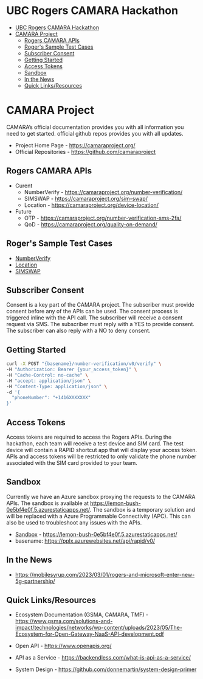 # UBC Rogers CAMARA Hackathon

- [UBC Rogers CAMARA Hackathon](#ubc-rogers-camara-hackathon)
- [CAMARA Project](#camara-project)
  - [Rogers CAMARA APIs](#rogers-camara-apis)
  - [Roger's Sample Test Cases](#rogers-sample-test-cases)
  - [Subscriber Consent](#subscriber-consent)
  - [Getting Started](#getting-started)
  - [Access Tokens](#access-tokens)
  - [Sandbox](#sandbox)
  - [In the News](#in-the-news)
  - [Quick Links/Resources](#quick-linksresources)

# CAMARA Project

CAMARA’s official documentation provides you with all information you need to get started. official github repos provides you with all updates.

* Project Home Page - https://camaraproject.org/
* Official Repositories - https://github.com/camaraproject

## Rogers CAMARA APIs

* Curent
  * NumberVerify - https://camaraproject.org/number-verification/ 
  * SIMSWAP - https://camaraproject.org/sim-swap/
  * Location - https://camaraproject.org/device-location/
* Future
  * OTP - https://camaraproject.org/number-verification-sms-2fa/
  * QoD - https://camaraproject.org/quality-on-demand/

## Roger's Sample Test Cases

* [NumberVerify](tests/test-api-location-verification.html)
* [Location](tests/test-api-location-verification.html)
* [SIMSWAP](tests/test-api-sim-swap.html)

## Subscriber Consent

Consent is a key part of the CAMARA project. The subscriber must provide consent before any of the APIs can be used. The consent process is triggered inline with the API call. The subscriber will receive a consent request via SMS. The subscriber must reply with a YES to provide consent. The subscriber can also reply with a NO to deny consent.

## Getting Started

```bash
curl -X POST "{basename}/number-verification/v0/verify" \
-H "Authorization: Bearer {your_access_token}" \
-H "Cache-Control: no-cache" \
-H "accept: application/json" \
-H "Content-Type: application/json" \
-d '{
  "phoneNumber": "+1416XXXXXXX"
}'
```

## Access Tokens

Access tokens are required to access the Rogers APIs. During the hackathon, each team will receive a test device and SIM card. The test device will contain a RAPID shortcut app that will display your access token. APIs and access tokens will be restricted to only validate the phone number associated with the SIM card provided to your team.

## Sandbox

Currently we have an Azure sandbox proxying the requests to the CAMARA APIs. The sandbox is available at https://lemon-bush-0e5bf4e0f.5.azurestaticapps.net/. The sandbox is a temporary solution and will be replaced with a Azure Programmable Connectivity (APC). This can also be used to troubleshoot any issues with the APIs. 

* [Sandbox](https://lemon-bush-0e5bf4e0f.5.azurestaticapps.net/) - https://lemon-bush-0e5bf4e0f.5.azurestaticapps.net/
* basename: https://pplx.azurewebsites.net/api/rapid/v0/

## In the News

* https://mobilesyrup.com/2023/03/01/rogers-and-microsoft-enter-new-5g-partnership/

## Quick Links/Resources

* Ecosystem Documentation (GSMA, CAMARA, TMF) - https://www.gsma.com/solutions-and-impact/technologies/networks/wp-content/uploads/2023/05/The-Ecosystem-for-Open-Gateway-NaaS-API-development.pdf

* Open API - https://www.openapis.org/

* API as a Service - https://backendless.com/what-is-api-as-a-service/

* System Design - https://github.com/donnemartin/system-design-primer
